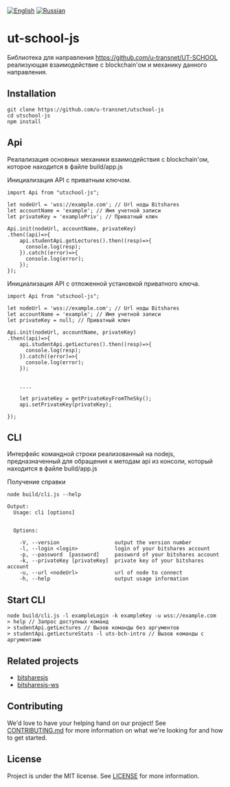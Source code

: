 [![English](https://thumb.ibb.co/jDrVkd/gb.png)](README.md) [![Russian](https://thumb.ibb.co/cjYMrJ/ru.png)](README.ru.md)    

# ut-school-js
Библиотека для направления https://github.com/u-transnet/UT-SCHOOL реализующая взаимодействие с blockchain'ом и механику данного направления.

## Installation

```
git clone https://github.com/u-transnet/utschool-js
cd utschool-js
npm install
```

## Api
Реалализация основных механики взаимодействия с blockchain'ом, которое находится в файле build/app.js

Инициализация API с приватным ключом.
```
import Api from "utschool-js";

let nodeUrl = 'wss://example.com'; // Url ноды Bitshares
let accountName = 'example'; // Имя учетной записи
let privateKey = 'examplePriv'; // Приватный ключ

Api.init(nodeUrl, accountName, privateKey)
.then((api)=>{
    api.studentApi.getLectures().then((resp)=>{
      console.log(resp);
    }).catch((error)=>{
      console.log(error);
    });
}); 

```


Инициализация API с отложенной установкой приватного ключа.
```
import Api from "utschool-js";

let nodeUrl = 'wss://example.com'; // Url ноды Bitshares
let accountName = 'example'; // Имя учетной записи
let privateKey = null; // Приватный ключ

Api.init(nodeUrl, accountName, privateKey)
.then((api)=>{
    api.studentApi.getLectures().then((resp)=>{
      console.log(resp);
    }).catch((error)=>{
      console.log(error);
    });


    ....

    let privateKey = getPrivateKeyFromTheSky();
    api.setPrivateKey(privateKey);
  
}); 

```

## CLI
Интерфейс командной строки реализованный на nodejs, предназначенный для обращения к методам api из консоли, который находится в файле build/app.js


Получение справки
```
node build/cli.js --help

Output:
  Usage: cli [options]


  Options:

    -V, --version                  output the version number
    -l, --login <login>            login of your bitshares account
    -p, --password  [password]     password of your bitshares account
    -k, --privateKey [privateKey]  private key of your bitshares account
    -u, --url <nodeUrl>            url of node to connect
    -h, --help                     output usage information

```

## Start CLI
```
node build/cli.js -l exampleLogin -k exampleKey -u wss://example.com
> help // Запрос доступных команд
> studentApi.getLectures // Вызов команды без аргументов
> studentApi.getLectureStats -l uts-bch-intro // Вызов команды с аргументами
```



## Related projects
- [bitsharesjs](https://github.com/bitshares/bitsharesjs)
- [bitsharesjs-ws](https://github.com/bitshares/bitsharesjs-ws)

## Contributing
We'd love to have your helping hand on our project! See [CONTRIBUTING.md](CONTRIBUTING.md) for more information on what we're looking for and how to get started.

## License
Project is under the MIT license. See [LICENSE](LICENSE) for more information.
